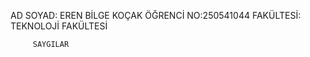AD SOYAD: EREN BİLGE KOÇAK
ÖĞRENCİ NO:250541044
FAKÜLTESİ: TEKNOLOJİ FAKÜLTESİ 


         SAYGILAR

